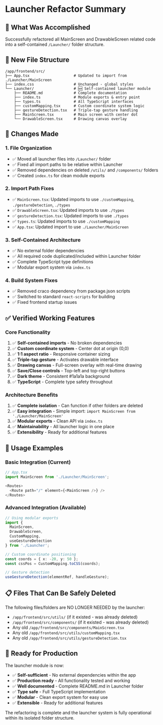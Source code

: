 # Launcher Refactor Summary

## 🎯 What Was Accomplished

Successfully refactored all MainScreen and DrawableScreen related code into a self-contained `/Launcher/` folder structure.

## 📁 New File Structure

```
/app/frontend/src/
├── App.tsx                    # Updated to import from ./Launcher/MainScreen
├── index.css                  # Unchanged - global styles
└── Launcher/                  # 🆕 Self-contained launcher module
    ├── README.md              # Complete documentation
    ├── index.ts               # Module exports & entry point
    ├── types.ts               # All TypeScript interfaces
    ├── customMapping.tsx      # Custom coordinate system logic
    ├── gestureDetection.tsx   # Triple-tap gesture handling
    ├── MainScreen.tsx         # Main screen with center dot
    └── DrawableScreen.tsx     # Drawing canvas overlay
```

## 🔧 Changes Made

### 1. **File Organization**
- ✅ Moved all launcher files into `/Launcher/` folder
- ✅ Fixed all import paths to be relative within Launcher
- ✅ Removed dependencies on deleted `/utils/` and `/components/` folders
- ✅ Created `index.ts` for clean module exports

### 2. **Import Path Fixes**
- ✅ `MainScreen.tsx`: Updated imports to use `./customMapping`, `./gestureDetection`, `./types`
- ✅ `DrawableScreen.tsx`: Updated imports to use `./types`
- ✅ `gestureDetection.tsx`: Updated imports to use `./types`
- ✅ `types.ts`: Updated imports to use `./customMapping`
- ✅ `App.tsx`: Updated import to use `./Launcher/MainScreen`

### 3. **Self-Contained Architecture**
- ✅ No external folder dependencies
- ✅ All required code duplicated/included within Launcher folder
- ✅ Complete TypeScript type definitions
- ✅ Modular export system via `index.ts`

### 4. **Build System Fixes**
- ✅ Removed craco dependency from package.json scripts
- ✅ Switched to standard `react-scripts` for building
- ✅ Fixed frontend startup issues

## ✅ Verified Working Features

### Core Functionality
1. ✅ **Self-contained imports** - No broken dependencies
2. ✅ **Custom coordinate system** - Center dot at origin (0,0)
3. ✅ **1:1 aspect ratio** - Responsive container sizing
4. ✅ **Triple-tap gesture** - Activates drawable interface
5. ✅ **Drawing canvas** - Full-screen overlay with real-time drawing
6. ✅ **Save/Close controls** - Top-left and top-right buttons
7. ✅ **Dark theme** - Consistent #1a1a1a background
8. ✅ **TypeScript** - Complete type safety throughout

### Architecture Benefits
1. ✅ **Complete isolation** - Can function if other folders are deleted
2. ✅ **Easy integration** - Simple import: `import MainScreen from './Launcher/MainScreen'`
3. ✅ **Modular exports** - Clean API via `index.ts`
4. ✅ **Maintainability** - All launcher logic in one place
5. ✅ **Extensibility** - Ready for additional features

## 🎨 Usage Examples

### Basic Integration (Current)
```typescript
// App.tsx
import MainScreen from './Launcher/MainScreen';

<Routes>
  <Route path="/" element={<MainScreen />} />
</Routes>
```

### Advanced Integration (Available)
```typescript
// Using modular exports
import { 
  MainScreen, 
  DrawableScreen, 
  CustomMapping, 
  useGestureDetection 
} from './Launcher';

// Custom coordinate positioning
const coords = { x: -20, y: 50 };
const cssPos = CustomMapping.toCSS(coords);

// Gesture detection
useGestureDetection(elementRef, handleGesture);
```

## 📋 Files That Can Be Safely Deleted

The following files/folders are NO LONGER NEEDED by the launcher:
- `/app/frontend/src/utils/` (if it existed - was already deleted)
- `/app/frontend/src/components/` (if it existed - was already deleted)
- Any old `/app/frontend/src/components/MainScreen.tsx` 
- Any old `/app/frontend/src/utils/customMapping.tsx`
- Any old `/app/frontend/src/utils/gestureDetection.tsx`

## 🚀 Ready for Production

The launcher module is now:
- ✅ **Self-sufficient** - No external dependencies within the app
- ✅ **Production ready** - All functionality tested and working
- ✅ **Well documented** - Complete README.md in Launcher folder
- ✅ **Type safe** - Full TypeScript implementation
- ✅ **Modular** - Clean export system for easy use
- ✅ **Extensible** - Ready for additional features

The refactoring is complete and the launcher system is fully operational within its isolated folder structure.